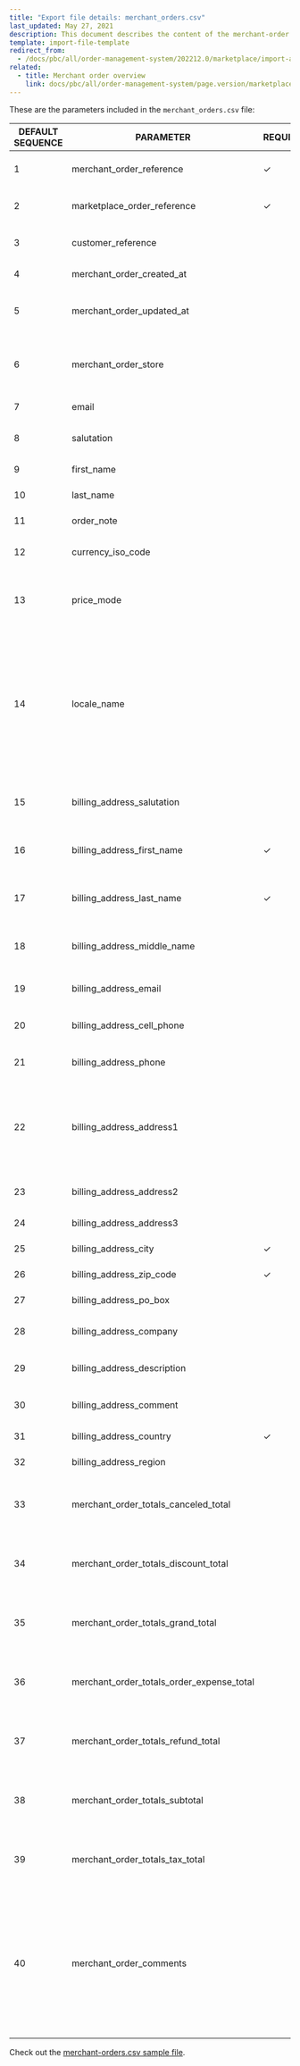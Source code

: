 ```yaml
---
title: "Export file details: merchant_orders.csv"
last_updated: May 27, 2021
description: This document describes the content of the merchant-order export file.
template: import-file-template
redirect_from:
  - /docs/pbc/all/order-management-system/202212.0/marketplace/import-and-export-data/data-export-merchant-orders-csv-files-format.html
related:
  - title: Merchant order overview
    link: docs/pbc/all/order-management-system/page.version/marketplace/marketplace-order-management-feature-overview/merchant-order-overview.html
---
```


These are the parameters included in the `merchant_orders.csv` file:

| DEFAULT SEQUENCE | PARAMETER | REQUIRED | TYPE | REQUIREMENTS OR COMMENTS | DESCRIPTION |
|-|-|-|-|-|-|
| 1 | merchant_order_reference | &check; | String | Unique | Merchant order reference identifier. |
| 2 | marketplace_order_reference | &check; | String | Unique | Marketplace order reference identifier. |
| 3 | customer_reference |   | String |   | Customer reference identifier. |
| 4 | merchant_order_created_at |   | Date Time |   | Merchant order creation date. |
| 5 | merchant_order_updated_at |   | Date Time |   | Last update date of the merchant order. |
| 6 | merchant_order_store |   | String |   | Name of the store where the order to this merchant was placed. |
| 7 | email |   | String |   | Email of the customer. |
| 8 | salutation |   | String |   | Salutation used with the customer. |
| 9 | first_name |   | String |   | Customer’s first name. |
| 10 | last_name |   | String |   | Customer’s last name. |
| 11 | order_note |   | String |   | Note added to the order. |
| 12 | currency_iso_code |   | String |   | Indicates the currency used in the order. |
| 13 | price_mode |   | Enum (NET_MODE, GROSS_MODE) |   | Indicates if the order was calculated in a net or gross price mode. |
| 14 | locale_name |   | String |   | Sales order’s locale used during the checkout. The sales order has a relation to the locale used during the checkout so that the same locale can be used for communication. |
| 15 | billing_address_salutation |   |   |   | Customer salutation used with the billing address. |
| 16 | billing_address_first_name | &check; | String |   | Customer’s first name used in the billing address. |
| 17 | billing_address_last_name | &check; | String |   | Customer’s last name used in the billing address. |
| 18 | billing_address_middle_name |   | String |   | Customer’s middle name used in the billing address. |
| 19 | billing_address_email |   | String |   | Email used with the billing address. |
| 20 | billing_address_cell_phone |   | String |   | Cell phone used with the billing address. |
| 21 | billing_address_phone |   | String |   | Phone used with the billing address. |
| 22 | billing_address_address1 |   | String |   | First line of the billing address. The billing address is the address to which the invoice or bill is registered. |
| 23 | billing_address_address2 |   | String |   | Second line of the billing address. |
| 24 | billing_address_address3 |   | String |   | Third line of the billing address. |
| 25 | billing_address_city | &check; | String |   | City of the billing address. |
| 26 | billing_address_zip_code | &check; | String |   | Zip code of the billing address. |
| 27 | billing_address_po_box |   | String |   | P.O. Box of the billing address. |
| 28 | billing_address_company |   | String |   | Company used in the billing address. |
| 29 | billing_address_description |   | String |   | Description used with the billing address. |
| 30 | billing_address_comment |   | String |   | Comment used with the billing address. |
| 31 | billing_address_country | &check; | String |   | Country of the billing address. |
| 32 | billing_address_region |   | String |   | Region of the billing address. |
| 33 | merchant_order_totals_canceled_total |   | Number | Original value is multiplied by 100 before it is stored in this field. | Cancelled total of the order totals for this merchant. |
| 34 | merchant_order_totals_discount_total |   | Number | Original value is multiplied by 100 before it is stored in this field. | Discount total of the order totals for this merchant. |
| 35 | merchant_order_totals_grand_total |   | Number | Original value is multiplied by 100 before it is stored in this field. | Grand total of the order totals for this merchant. |
| 36 | merchant_order_totals_order_expense_total |   | Number | Original value is multiplied by 100 before it is stored in this field. | Order expense total of the order totals for this merchant. |
| 37 | merchant_order_totals_refund_total |   | Number | Original value is multiplied by 100 before it is stored in this field. | Refund total of the order totals for this merchant. |
| 38 | merchant_order_totals_subtotal |   | Number | Original value is multiplied by 100 before it is stored in this field. | Subtotal of the order totals for this merchant. |
| 39 | merchant_order_totals_tax_total |   | Number | Original value is multiplied by 100 before it is stored in this field. | Tax total of the order totals for this merchant. |
| 40 | merchant_order_comments |   | Object | Comments are presented in a JSON array format: order_comments {% raw %}{{username, message, created_at, updated_at},...}{% endraw %} | Comments added by the customer to the sales order for this merchant. Username may be a different name from the customer’s first, middle, or last name—for example, a nickname. |

Check out the [merchant-orders.csv sample file](https://spryker.s3.eu-central-1.amazonaws.com/docs/Developer+Guide/Development+Guide/Data+Export/merchant-orders.csv).
